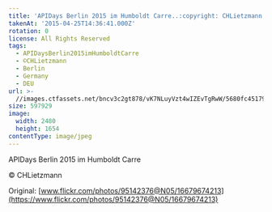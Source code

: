 ```yaml
---
title: 'APIDays Berlin 2015 im Humboldt Carre..:copyright: CHLietzmann.'
takenAt: '2015-04-25T14:36:41.000Z'
rotation: 0
license: All Rights Reserved
tags:
  - APIDaysBerlin2015imHumboldtCarre
  - ©CHLietzmann
  - Berlin
  - Germany
  - DEU
url: >-
  //images.ctfassets.net/bncv3c2gt878/vK7NLuyVzt4wIZEvTgRwW/5680fc451795e367c26ce199e6e47f52/apidays-berlin-2015-im-humboldt-carre-chlietzmann_17142739900_o
size: 597929
image:
  width: 2480
  height: 1654
contentType: image/jpeg
---
```


APIDays Berlin 2015 im Humboldt Carre

:copyright: CHLietzmann

Original: [www.flickr.com/photos/95142376@N05/16679674213](https://www.flickr.com/photos/95142376@N05/16679674213)
